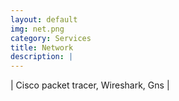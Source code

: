 ```yaml
---
layout: default
img: net.png
category: Services
title: Network
description: |
---
```

  | Cisco packet tracer, Wireshark, Gns |
